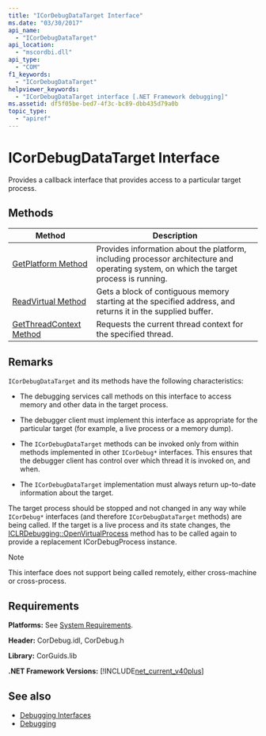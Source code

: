```yaml
---
title: "ICorDebugDataTarget Interface"
ms.date: "03/30/2017"
api_name: 
  - "ICorDebugDataTarget"
api_location: 
  - "mscordbi.dll"
api_type: 
  - "COM"
f1_keywords: 
  - "ICorDebugDataTarget"
helpviewer_keywords: 
  - "ICorDebugDataTarget interface [.NET Framework debugging]"
ms.assetid: df5f05be-bed7-4f3c-bc89-dbb435d79a0b
topic_type: 
  - "apiref"
---
```

# ICorDebugDataTarget Interface
Provides a callback interface that provides access to a particular target process.  
  
## Methods  
  
|Method|Description|  
|------------|-----------------|  
|[GetPlatform Method](../../../../docs/framework/unmanaged-api/debugging/icordebugdatatarget-getplatform-method.md)|Provides information about the platform, including processor architecture and operating system, on which the target process is running.|  
|[ReadVirtual Method](../../../../docs/framework/unmanaged-api/debugging/icordebugdatatarget-readvirtual-method.md)|Gets a block of contiguous memory starting at the specified address, and returns it in the supplied buffer.|  
|[GetThreadContext Method](../../../../docs/framework/unmanaged-api/debugging/icordebugdatatarget-getthreadcontext-method.md)|Requests the current thread context for the specified thread.|  
  
## Remarks  
 `ICorDebugDataTarget` and its methods have the following characteristics:  
  
- The debugging services call methods on this interface to access memory and other data in the target process.  
  
- The debugger client must implement this interface as appropriate for the particular target (for example, a live process or a memory dump).  
  
- The `ICorDebugDataTarget` methods can be invoked only from within methods implemented in other `ICorDebug*` interfaces. This ensures that the debugger client has control over which thread it is invoked on, and when.  
  
- The `ICorDebugDataTarget` implementation must always return up-to-date information about the target.  
  
 The target process should be stopped and not changed in any way while `ICorDebug*` interfaces (and therefore `ICorDebugDataTarget` methods) are being called. If the target is a live process and its state changes, the [ICLRDebugging::OpenVirtualProcess](../../../../docs/framework/unmanaged-api/debugging/iclrdebugging-openvirtualprocess-method.md) method has to be called again to provide a replacement ICorDebugProcess instance.  
  
> [!NOTE]
> This interface does not support being called remotely, either cross-machine or cross-process.  
  
## Requirements  
 **Platforms:** See [System Requirements](../../../../docs/framework/get-started/system-requirements.md).  
  
 **Header:** CorDebug.idl, CorDebug.h  
  
 **Library:** CorGuids.lib  
  
 **.NET Framework Versions:** [!INCLUDE[net_current_v40plus](../../../../includes/net-current-v40plus-md.md)]  
  
## See also

- [Debugging Interfaces](../../../../docs/framework/unmanaged-api/debugging/debugging-interfaces.md)
- [Debugging](../../../../docs/framework/unmanaged-api/debugging/index.md)
